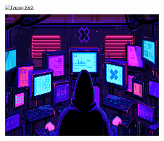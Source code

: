 




[![Typing SVG](https://readme-typing-svg.demolab.com/?lines=Machine+Learning&vCenter=True&height=40&size=35&width=1000&center=True&color=DC143C)](https://git.io/typing-svg)

<img src="it.gif" width="1010" height="400"/>

<!--
**skytecat/skytecat** is a ✨ _special_ ✨ repository because its `README.md` (this file) appears on your GitHub profile.

Here are some ideas to get you started:

- 🔭 I’m currently working on ...
- 🌱 I’m currently learning ...
- 👯 I’m looking to collaborate on ...
- 🤔 I’m looking for help with ...
- 💬 Ask me about ...
- 📫 How to reach me: ...
- 😄 Pronouns: ...
- ⚡ Fun fact: ...
-->
